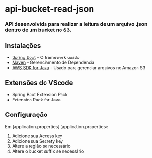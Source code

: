 # api-bucket-read-json
### API desenvolvida para realizar a leitura de um arquivo .json dentro de um bucket no S3.

## Instalações 
* [Spring Boot](https://spring.io/projects/spring-boot) - O framework usado
* [Maven](https://maven.apache.org/) - Gerenciamento de Dependência
* [AWS SDK for Java](https://aws.amazon.com/pt/sdk-for-java/) - Usado para gerenciar arquivos no Amazon S3

## Extensões do VScode 
* Spring Boot Extension Pack
* Extension Pack for Java

## Configuração 
Em [application.properties] (application.properties): 
1. Adicione sua Access key
2. Adicione sua Secrety key
3. Altere a região se necessário
4. Altere o bucket suffix se necessário 
